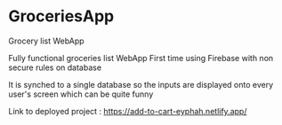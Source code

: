 # GroceriesApp
Grocery list WebApp

Fully functional groceries list WebApp
First time using Firebase with non secure rules on database

It is synched to a single database so the inputs are displayed onto every user's screen which can be quite funny

Link to deployed project : https://add-to-cart-eyphah.netlify.app/